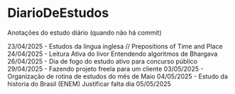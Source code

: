 # DiarioDeEstudos
Anotações do estudo diário (quando não há commit)

23/04/2025 - Estudos da lingua inglesa //  Prepositions of Time and Place <br/>
24/04/2025 - Leitura Ativa do livor Entendendo algoritmos de Bhargava <br/>
26/04/2025 - Dia de fogo do estudo ativo para concurso público
29/04/2025 - Fazendo projeto freela para um cliente
03/05/2025 - Organização de rotina de estudos do mês de Maio
04/05/2025 - Estudo da historia do Brasil (ENEM)
Justificar falta dia 05/05/2025
